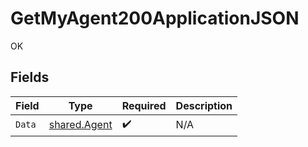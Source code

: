 # GetMyAgent200ApplicationJSON

OK


## Fields

| Field                                        | Type                                         | Required                                     | Description                                  |
| -------------------------------------------- | -------------------------------------------- | -------------------------------------------- | -------------------------------------------- |
| `Data`                                       | [shared.Agent](../../models/shared/agent.md) | :heavy_check_mark:                           | N/A                                          |